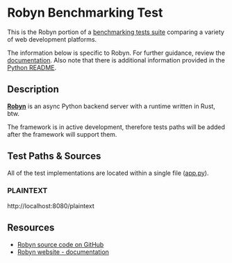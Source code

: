# Robyn Benchmarking Test

This is the Robyn portion of a [benchmarking tests suite](../../)
comparing a variety of web development platforms.

The information below is specific to Robyn. For further guidance,
review the [documentation](https://github.com/khulnasoft/BenchWeb/wiki).
Also note that there is additional information provided in
the [Python README](../).

## Description

[**Robyn**](https://github.com/sansyrox/robyn) is an async Python backend server with a runtime written in Rust, btw.

The framework is in active development, therefore tests paths will be added after the framework will support them.

## Test Paths & Sources

All of the test implementations are located within a single file ([app.py](app.py)).

### PLAINTEXT

http://localhost:8080/plaintext


## Resources

* [Robyn source code on GitHub](https://github.com/sansyrox/robyn)
* [Robyn website - documentation](https://sansyrox.github.io/robyn/#/)
